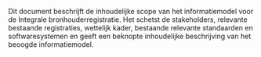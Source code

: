 Dit document beschrijft de inhoudelijke scope van het informatiemodel voor de Integrale bronhouderregistratie. Het schetst de stakeholders, relevante bestaande registraties, wettelijk kader, bestaande relevante standaarden en softwaresystemen en geeft een beknopte inhoudelijke beschrijving van het beoogde informatiemodel.